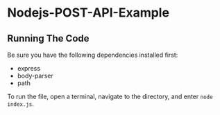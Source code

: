 # Nodejs-POST-API-Example

## Running The Code
Be sure you have the following dependencies installed first:
* express
* body-parser
* path

To run the file, open a terminal, navigate to the directory, and enter `node index.js`.

